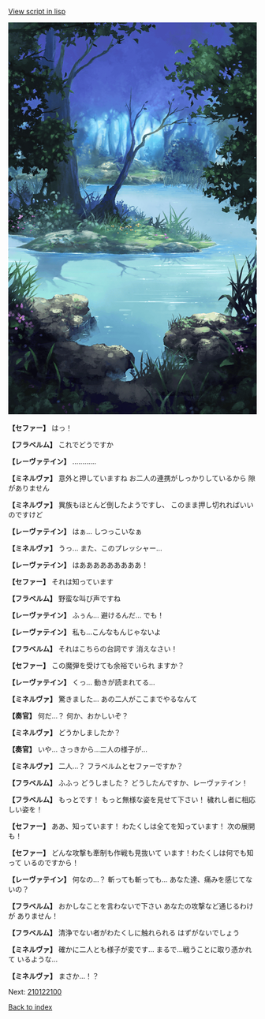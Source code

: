 [View script in lisp](../scripts/210122093.txt)

![fountain.png](../images/backgrounds/fountain.png)

**【セファー】**
はっ！

**【フラベルム】**
これでどうですか

**【レーヴァテイン】**
…………

**【ミネルヴァ】**
意外と押していますね
お二人の連携がしっかりしているから
隙がありません

**【ミネルヴァ】**
異族もほとんど倒したようですし、
このまま押し切れればいいのですけど

**【レーヴァテイン】**
はぁ…
しつっこいなぁ

**【ミネルヴァ】**
うっ…
また、このプレッシャー…

**【レーヴァテイン】**
はあああああああああ！

**【セファー】**
それは知っています

**【フラベルム】**
野蛮な叫び声ですね

**【レーヴァテイン】**
ふぅん…
避けるんだ…
でも！

**【レーヴァテイン】**
私も…こんなもんじゃないよ

**【フラベルム】**
それはこちらの台詞です
消えなさい！

**【セファー】**
この魔弾を受けても余裕でいられ
ますか？

**【レーヴァテイン】**
くっ…
動きが読まれてる…

**【ミネルヴァ】**
驚きました…
あの二人がここまでやるなんて

**【奏官】**
何だ…？
何か、おかしいぞ？

**【ミネルヴァ】**
どうかしましたか？

**【奏官】**
いや…
さっきから…二人の様子が…

**【ミネルヴァ】**
二人…？
フラベルムとセファーですか？

**【フラベルム】**
ふふっ
どうしました？
どうしたんですか、レーヴァテイン！

**【フラベルム】**
もっとです！
もっと無様な姿を見せて下さい！
穢れし者に相応しい姿を！

**【セファー】**
ああ、知っています！
わたくしは全てを知っています！
次の展開も！

**【セファー】**
どんな攻撃も牽制も作戦も見抜いて
います！わたくしは何でも知って
いるのですから！

**【レーヴァテイン】**
何なの…？
斬っても斬っても…
あなた達、痛みを感じてないの？

**【フラベルム】**
おかしなことを言わないで下さい
あなたの攻撃など通じるわけが
ありません！

**【フラベルム】**
清浄でない者がわたくしに触れられる
はずがないでしょう

**【ミネルヴァ】**
確かに二人とも様子が変です…
まるで…戦うことに取り憑かれて
いるような…

**【ミネルヴァ】**
まさか…！？

Next: [210122100](210122100.md)

[Back to index](index.md)
